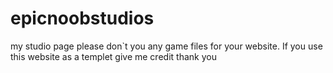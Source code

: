 # epicnoobstudios
my studio page
 please don`t you any game files for your website. If you use this website as a templet give me credit thank you
